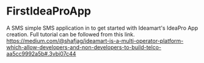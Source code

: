 # FirstIdeaProApp
A SMS simple SMS application in to get started with Ideamart's IdeaPro App creation. Full tutorial can be followed from this link. https://medium.com/@shafjag/ideamart-is-a-multi-operator-platform-which-allow-developers-and-non-developers-to-build-telco-aa5cc9992a5b#.3vbi07c44
